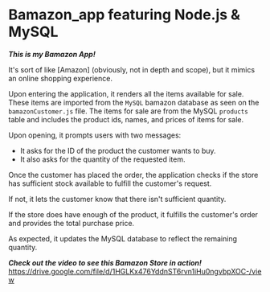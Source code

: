 # Bamazon_app featuring Node.js & MySQL

***This is my Bamazon App!*** 

It's sort of like [Amazon] (obviously, not in depth and scope), but it mimics an online shopping experience.  

Upon entering the application, it renders all the items available for sale. These items are imported from the ```MySQL``` bamazon database as seen on the ```bamazonCustomer.js``` file.  The items for sale are from the MySQL ```products``` table and includes the product ids, names, and prices of items for sale.

Upon opening, it prompts users with two messages:
- It asks for the ID of the product the customer wants to buy.
- It also asks for the quantity of the requested item.

Once the customer has placed the order, the application checks if the store has sufficient stock available to fulfill the customer's request.

If not, it lets the customer know that there isn't sufficient quantity.

If the store does have enough of the product, it fulfills the customer's order and provides the total purchase price.

As expected, it updates the MySQL database to reflect the remaining quantity.


***Check out the video to see this Bamazon Store in action!***
https://drive.google.com/file/d/1HGLKx476YddnST6rvn1iHu0ngvbpXOC-/view
